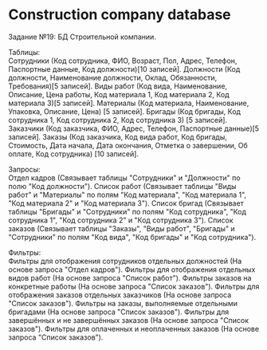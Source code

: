 # Construction company database

Задание №19: БД Строительной компании.

Таблицы:	
Сотрудники (Код сотрудника, ФИО, Возраст, Пол, Адрес, Телефон, Паспортные данные, Код должности)[10 записей].
Должности (Код должности, Наименование должности, Оклад, Обязанности, Требования)[5 записей].
Виды работ (Код вида, Наименование, Описание, Цена работы, Код материала 1, Код материала 2, Код материала 3)[5 записей].
Материалы (Код материала, Наименование, Упаковка, Описание, Цена) [5 записей].
Бригады (Код бригады, Код сотрудника 1, Код сотрудника 2, Код сотрудника 3) [5 записей].
Заказчики (Код заказчика, ФИО, Адрес, Телефон, Паспортные данные)[5 записей].
Заказы (Код заказчика, Код вида работ, Код бригады, Стоимость, Дата начала, Дата окончания, Отметка о завершении, Об оплате, Код сотрудника) [10 записей].

Запросы:	
Отдел кадров (Связывает таблицы "Сотрудники" и "Должности" по полю "Код должности").
Список работ (Связывает таблицы "Виды работ" и "Материалы" по полям "Код материала", "Код материала 1", "Код материала 2" и "Код материала 3").
Список бригад (Связывает таблицы "Бригады" и "Сотрудники" по полям "Код сотрудника", "Код сотрудника 1", "Код сотрудника 2" и "Код сотрудника 3").
Список заказов (Связывает таблицы "Заказы", "Виды работ", "Бригады" и "Сотрудники" по полям "Код вида", "Код бригады" и "Код сотрудника").

Фильтры:	
Фильтры для отображения сотрудников отдельных должностей (На основе запроса "Отдел кадров").
Фильтры для отображения отдельных видов работ (На основе запроса "Список работ").
Фильтры заказов на конкретные работы (На основе запроса "Список заказов").
Фильтры для отображения заказов отдельных заказчиков (На основе запроса "Список заказов").
Фильтры на заказы, выполняемые отдельными бригадами (На основе запроса "Список заказов").
Фильтры для завершённых и не завершённых заказов (На основе запроса "Список заказов").
Фильтры для оплаченных и неоплаченных заказов (На основе запроса "Список заказов").